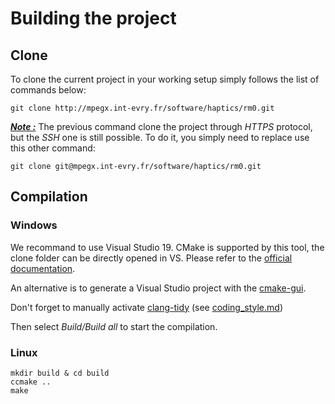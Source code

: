 # Building the project

## Clone

To clone the current project in your working setup simply follows the list of commands below:

```shell
git clone http://mpegx.int-evry.fr/software/haptics/rm0.git
```

***<u>Note :</u>*** The previous command clone the project through *HTTPS* protocol, but the *SSH* one is still possible. To do it, you simply need to replace use this other command:

```shell
git clone git@mpegx.int-evry.fr/software/haptics/rm0.git
``` 

## Compilation

### Windows

We recommand to use Visual Studio 19. CMake is supported by this tool, the clone folder can be directly opened in VS. Please refer to the [official documentation](https://docs.microsoft.com/en-us/cpp/build/cmake-projects-in-visual-studio?view=msvc-170).

An alternative is to generate a Visual Studio project with the [cmake-gui](https://cmake.org/runningcmake/).

Don't forget to manually activate [clang-tidy](https://devblogs.microsoft.com/cppblog/code-analysis-with-clang-tidy-in-visual-studio/) (see [coding_style.md](coding_style.md))

Then select *Build/Build all* to start the compilation.

### Linux

```shell
mkdir build & cd build
ccmake ..
make
```